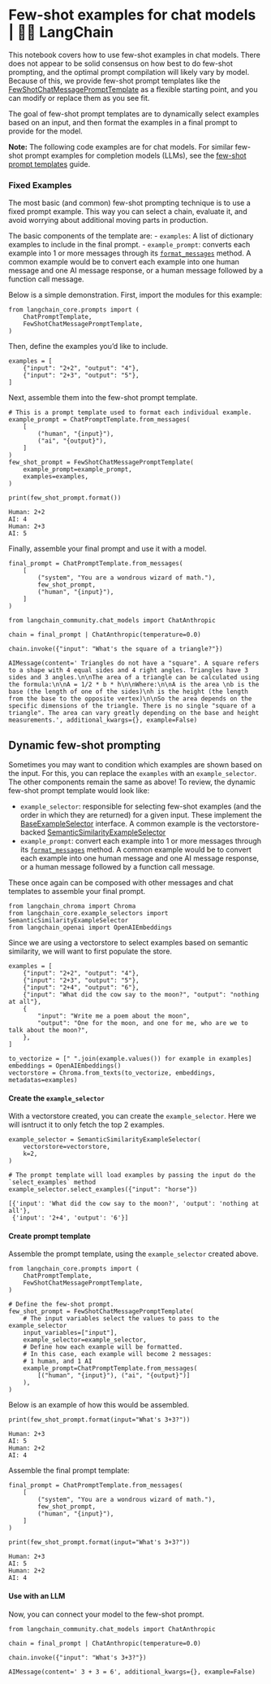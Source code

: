 # Few-shot examples for chat models | 🦜️🔗 LangChain
This notebook covers how to use few-shot examples in chat models. There does not appear to be solid consensus on how best to do few-shot prompting, and the optimal prompt compilation will likely vary by model. Because of this, we provide few-shot prompt templates like the [FewShotChatMessagePromptTemplate](https://api.python.langchain.com/en/latest/prompts/langchain_core.prompts.few_shot.FewShotChatMessagePromptTemplate.html?highlight=fewshot#langchain_core.prompts.few_shot.FewShotChatMessagePromptTemplate) as a flexible starting point, and you can modify or replace them as you see fit.

The goal of few-shot prompt templates are to dynamically select examples based on an input, and then format the examples in a final prompt to provide for the model.

**Note:** The following code examples are for chat models. For similar few-shot prompt examples for completion models (LLMs), see the [few-shot prompt templates](https://python.langchain.com/docs/modules/model_io/prompts/few_shot_examples/) guide.

### Fixed Examples[​](#fixed-examples "Direct link to Fixed Examples")

The most basic (and common) few-shot prompting technique is to use a fixed prompt example. This way you can select a chain, evaluate it, and avoid worrying about additional moving parts in production.

The basic components of the template are: - `examples`: A list of dictionary examples to include in the final prompt. - `example_prompt`: converts each example into 1 or more messages through its [`format_messages`](https://api.python.langchain.com/en/latest/prompts/langchain_core.prompts.chat.ChatPromptTemplate.html?highlight=format_messages#langchain_core.prompts.chat.ChatPromptTemplate.format_messages) method. A common example would be to convert each example into one human message and one AI message response, or a human message followed by a function call message.

Below is a simple demonstration. First, import the modules for this example:

```
from langchain_core.prompts import (
    ChatPromptTemplate,
    FewShotChatMessagePromptTemplate,
)

```


Then, define the examples you’d like to include.

```
examples = [
    {"input": "2+2", "output": "4"},
    {"input": "2+3", "output": "5"},
]

```


Next, assemble them into the few-shot prompt template.

```
# This is a prompt template used to format each individual example.
example_prompt = ChatPromptTemplate.from_messages(
    [
        ("human", "{input}"),
        ("ai", "{output}"),
    ]
)
few_shot_prompt = FewShotChatMessagePromptTemplate(
    example_prompt=example_prompt,
    examples=examples,
)

print(few_shot_prompt.format())

```


```
Human: 2+2
AI: 4
Human: 2+3
AI: 5

```


Finally, assemble your final prompt and use it with a model.

```
final_prompt = ChatPromptTemplate.from_messages(
    [
        ("system", "You are a wondrous wizard of math."),
        few_shot_prompt,
        ("human", "{input}"),
    ]
)

```


```
from langchain_community.chat_models import ChatAnthropic

chain = final_prompt | ChatAnthropic(temperature=0.0)

chain.invoke({"input": "What's the square of a triangle?"})

```


```
AIMessage(content=' Triangles do not have a "square". A square refers to a shape with 4 equal sides and 4 right angles. Triangles have 3 sides and 3 angles.\n\nThe area of a triangle can be calculated using the formula:\n\nA = 1/2 * b * h\n\nWhere:\n\nA is the area \nb is the base (the length of one of the sides)\nh is the height (the length from the base to the opposite vertex)\n\nSo the area depends on the specific dimensions of the triangle. There is no single "square of a triangle". The area can vary greatly depending on the base and height measurements.', additional_kwargs={}, example=False)

```


Dynamic few-shot prompting[​](#dynamic-few-shot-prompting "Direct link to Dynamic few-shot prompting")
------------------------------------------------------------------------------------------------------

Sometimes you may want to condition which examples are shown based on the input. For this, you can replace the `examples` with an `example_selector`. The other components remain the same as above! To review, the dynamic few-shot prompt template would look like:

*   `example_selector`: responsible for selecting few-shot examples (and the order in which they are returned) for a given input. These implement the [BaseExampleSelector](https://api.python.langchain.com/en/latest/example_selectors/langchain_core.example_selectors.base.BaseExampleSelector.html?highlight=baseexampleselector#langchain_core.example_selectors.base.BaseExampleSelector) interface. A common example is the vectorstore-backed [SemanticSimilarityExampleSelector](https://api.python.langchain.com/en/latest/example_selectors/langchain_core.example_selectors.semantic_similarity.SemanticSimilarityExampleSelector.html?highlight=semanticsimilarityexampleselector#langchain_core.example_selectors.semantic_similarity.SemanticSimilarityExampleSelector)
*   `example_prompt`: convert each example into 1 or more messages through its [`format_messages`](https://api.python.langchain.com/en/latest/prompts/langchain_core.prompts.chat.ChatPromptTemplate.html?highlight=chatprompttemplate#langchain_core.prompts.chat.ChatPromptTemplate.format_messages) method. A common example would be to convert each example into one human message and one AI message response, or a human message followed by a function call message.

These once again can be composed with other messages and chat templates to assemble your final prompt.

```
from langchain_chroma import Chroma
from langchain_core.example_selectors import SemanticSimilarityExampleSelector
from langchain_openai import OpenAIEmbeddings

```


Since we are using a vectorstore to select examples based on semantic similarity, we will want to first populate the store.

```
examples = [
    {"input": "2+2", "output": "4"},
    {"input": "2+3", "output": "5"},
    {"input": "2+4", "output": "6"},
    {"input": "What did the cow say to the moon?", "output": "nothing at all"},
    {
        "input": "Write me a poem about the moon",
        "output": "One for the moon, and one for me, who are we to talk about the moon?",
    },
]

to_vectorize = [" ".join(example.values()) for example in examples]
embeddings = OpenAIEmbeddings()
vectorstore = Chroma.from_texts(to_vectorize, embeddings, metadatas=examples)

```


#### Create the `example_selector`[​](#create-the-example_selector "Direct link to create-the-example_selector")

With a vectorstore created, you can create the `example_selector`. Here we will isntruct it to only fetch the top 2 examples.

```
example_selector = SemanticSimilarityExampleSelector(
    vectorstore=vectorstore,
    k=2,
)

# The prompt template will load examples by passing the input do the `select_examples` method
example_selector.select_examples({"input": "horse"})

```


```
[{'input': 'What did the cow say to the moon?', 'output': 'nothing at all'},
 {'input': '2+4', 'output': '6'}]

```


#### Create prompt template[​](#create-prompt-template "Direct link to Create prompt template")

Assemble the prompt template, using the `example_selector` created above.

```
from langchain_core.prompts import (
    ChatPromptTemplate,
    FewShotChatMessagePromptTemplate,
)

# Define the few-shot prompt.
few_shot_prompt = FewShotChatMessagePromptTemplate(
    # The input variables select the values to pass to the example_selector
    input_variables=["input"],
    example_selector=example_selector,
    # Define how each example will be formatted.
    # In this case, each example will become 2 messages:
    # 1 human, and 1 AI
    example_prompt=ChatPromptTemplate.from_messages(
        [("human", "{input}"), ("ai", "{output}")]
    ),
)

```


Below is an example of how this would be assembled.

```
print(few_shot_prompt.format(input="What's 3+3?"))

```


```
Human: 2+3
AI: 5
Human: 2+2
AI: 4

```


Assemble the final prompt template:

```
final_prompt = ChatPromptTemplate.from_messages(
    [
        ("system", "You are a wondrous wizard of math."),
        few_shot_prompt,
        ("human", "{input}"),
    ]
)

```


```
print(few_shot_prompt.format(input="What's 3+3?"))

```


```
Human: 2+3
AI: 5
Human: 2+2
AI: 4

```


#### Use with an LLM[​](#use-with-an-llm "Direct link to Use with an LLM")

Now, you can connect your model to the few-shot prompt.

```
from langchain_community.chat_models import ChatAnthropic

chain = final_prompt | ChatAnthropic(temperature=0.0)

chain.invoke({"input": "What's 3+3?"})

```


```
AIMessage(content=' 3 + 3 = 6', additional_kwargs={}, example=False)

```
